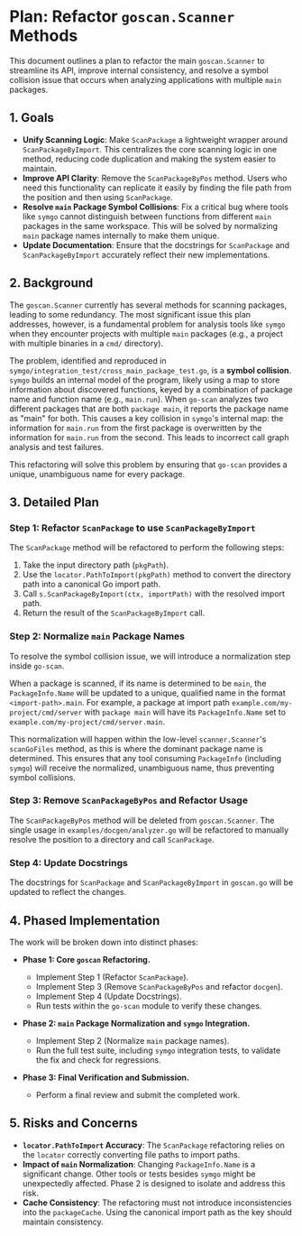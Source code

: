 # Plan: Refactor `goscan.Scanner` Methods

This document outlines a plan to refactor the main `goscan.Scanner` to streamline its API, improve internal consistency, and resolve a symbol collision issue that occurs when analyzing applications with multiple `main` packages.

## 1. Goals

- **Unify Scanning Logic**: Make `ScanPackage` a lightweight wrapper around `ScanPackageByImport`. This centralizes the core scanning logic in one method, reducing code duplication and making the system easier to maintain.
- **Improve API Clarity**: Remove the `ScanPackageByPos` method. Users who need this functionality can replicate it easily by finding the file path from the position and then using `ScanPackage`.
- **Resolve `main` Package Symbol Collisions**: Fix a critical bug where tools like `symgo` cannot distinguish between functions from different `main` packages in the same workspace. This will be solved by normalizing `main` package names internally to make them unique.
- **Update Documentation**: Ensure that the docstrings for `ScanPackage` and `ScanPackageByImport` accurately reflect their new implementations.

## 2. Background

The `goscan.Scanner` currently has several methods for scanning packages, leading to some redundancy. The most significant issue this plan addresses, however, is a fundamental problem for analysis tools like `symgo` when they encounter projects with multiple `main` packages (e.g., a project with multiple binaries in a `cmd/` directory).

The problem, identified and reproduced in `symgo/integration_test/cross_main_package_test.go`, is a **symbol collision**. `symgo` builds an internal model of the program, likely using a map to store information about discovered functions, keyed by a combination of package name and function name (e.g., `main.run`). When `go-scan` analyzes two different packages that are both `package main`, it reports the package name as "main" for both. This causes a key collision in `symgo`'s internal map: the information for `main.run` from the first package is overwritten by the information for `main.run` from the second. This leads to incorrect call graph analysis and test failures.

This refactoring will solve this problem by ensuring that `go-scan` provides a unique, unambiguous name for every package.

## 3. Detailed Plan

### Step 1: Refactor `ScanPackage` to use `ScanPackageByImport`

The `ScanPackage` method will be refactored to perform the following steps:
1.  Take the input directory path (`pkgPath`).
2.  Use the `locator.PathToImport(pkgPath)` method to convert the directory path into a canonical Go import path.
3.  Call `s.ScanPackageByImport(ctx, importPath)` with the resolved import path.
4.  Return the result of the `ScanPackageByImport` call.

### Step 2: Normalize `main` Package Names

To resolve the symbol collision issue, we will introduce a normalization step inside `go-scan`.

When a package is scanned, if its name is determined to be `main`, the `PackageInfo.Name` will be updated to a unique, qualified name in the format `<import-path>.main`. For example, a package at import path `example.com/my-project/cmd/server` with `package main` will have its `PackageInfo.Name` set to `example.com/my-project/cmd/server.main`.

This normalization will happen within the low-level `scanner.Scanner`'s `scanGoFiles` method, as this is where the dominant package name is determined. This ensures that any tool consuming `PackageInfo` (including `symgo`) will receive the normalized, unambiguous name, thus preventing symbol collisions.

### Step 3: Remove `ScanPackageByPos` and Refactor Usage

The `ScanPackageByPos` method will be deleted from `goscan.Scanner`. The single usage in `examples/docgen/analyzer.go` will be refactored to manually resolve the position to a directory and call `ScanPackage`.

### Step 4: Update Docstrings

The docstrings for `ScanPackage` and `ScanPackageByImport` in `goscan.go` will be updated to reflect the changes.

## 4. Phased Implementation

The work will be broken down into distinct phases:

- **Phase 1: Core `goscan` Refactoring.**
    - Implement Step 1 (Refactor `ScanPackage`).
    - Implement Step 3 (Remove `ScanPackageByPos` and refactor `docgen`).
    - Implement Step 4 (Update Docstrings).
    - Run tests within the `go-scan` module to verify these changes.

- **Phase 2: `main` Package Normalization and `symgo` Integration.**
    - Implement Step 2 (Normalize `main` package names).
    - Run the full test suite, including `symgo` integration tests, to validate the fix and check for regressions.

- **Phase 3: Final Verification and Submission.**
    - Perform a final review and submit the completed work.

## 5. Risks and Concerns

- **`locator.PathToImport` Accuracy**: The `ScanPackage` refactoring relies on the `locator` correctly converting file paths to import paths.
- **Impact of `main` Normalization**: Changing `PackageInfo.Name` is a significant change. Other tools or tests besides `symgo` might be unexpectedly affected. Phase 2 is designed to isolate and address this risk.
- **Cache Consistency**: The refactoring must not introduce inconsistencies into the `packageCache`. Using the canonical import path as the key should maintain consistency.
